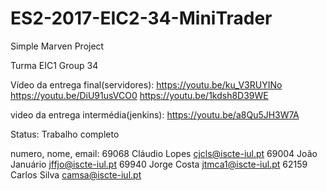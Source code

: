 # ES2-2017-EIC2-34-MiniTrader
Simple Marven Project

Turma EIC1 Group 34

Vídeo da entrega final(servidores):
https://youtu.be/ku_V3RUYINo
https://youtu.be/DiU91usVCO0
https://youtu.be/1kdsh8D39WE

video da entrega intermédia(jenkins):
https://youtu.be/a8Qu5JH3W7A

Status:
Trabalho completo

numero, nome, email:
69068 Cláudio Lopes cjcls@iscte-iul.pt
69004 João Januário jffjo@iscte-iul.pt
69940 Jorge Costa jtmca1@iscte-iul.pt
62159 Carlos Silva camsa@iscte-iul.pt





